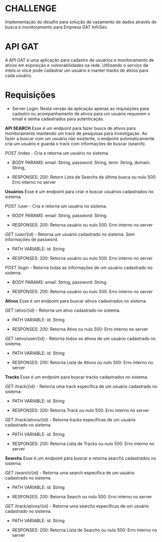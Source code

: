 # CHALLENGE
Implementação do desafio para solução de vazamento de dados através de busca e monitoramento para Empresa GAT InfoSec.

# API GAT
A API GAT é uma aplicação para cadastro de usuários e monitoramento de ativos em exposição e vulnerabilidades na rede.
Utilizando o serviço da intelx.io você pode cadastrar um usuário e manter tracks de ativos para cada usuário.

# Requisições
- Server Login: Nesta versão da aplicação apenas as requisições para cadastro ou acompanhamento de ativos para um usuário requerem o email e senha cadastrados para autenticação.

**API SEARCH**
Esse é um endpoint para fazer busca de ativos para monitoramento mantendo um track de pesquisas para investigação. Ao fazer a buscar com um usuário não existente, o endpoint automaticamente cria um usuário e guarda o track com informações de buscar (search).

*POST* /index - Cria e retorna um usuário no sistema.

- BODY PARAMS:
    email: String,
    password: String,
    term: String,
    domain: String,

- RESPONSES:
    200: Retorn Lista de Searchs da última busca ou nulo
    500: Erro interno no server

**Usuários**
Esse é um endpoint para criar e buscar usuários cadastrados no sistema.

*POST* /user - Cria e retorna um usuário no sistema.

- BODY PARAMS:
    email: String,
    password: String.

- RESPONSES:
    200: Retorna usuário ou nulo
    500: Erro interno no server

*GET* /user/{id} - Retorna um usuário cadastrado no sistema. Sem informações de password.

- PATH VARIABLE:
    id: String

- RESPONSES:
    200: Retorna usuário ou nulo
    500: Erro interno no server

*POST* /login - Retorna todas as informações de um usuário cadastrado no sistema.

- BODY PARAMS:
    email: String,
    password: String.

- RESPONSES:
    200: Retorna usuário ou nulo
    500: Erro interno no server

**Ativos**
Esse é um endpoint para buscar ativos cadastrados no sistema.

*GET* /ativo/{id} - Retorna um ativo cadastrado no sistema.

- PATH VARIABLE:
    id: String

- RESPONSES:
    200: Retorna Ativo ou nulo
    500: Erro interno no server

*GET* /ativo/user/{id} - Retorna todos os ativos de um usuário cadastrado no sistema.

- PATH VARIABLE:
    id: String

- RESPONSES:
    200: Retorna Lista de Ativos ou nulo
    500: Erro interno no server

**Tracks**
Esse é um endpoint para buscar tracks cadastrados no sistema.

*GET* /track/{id} - Retorna uma track específica de um usuário cadastrado no sistema.

- PATH VARIABLE:
    id: String

- RESPONSES:
    200: Retorna Track ou nulo
    500: Erro interno no server

*GET* /track/ativos/{id} - Retorna tracks específicas de um usuário cadastrado no sistema.

- PATH VARIABLE:
    id: String

- RESPONSES:
    200: Retorna Lista de Tracks ou nulo
    500: Erro interno no server

**Searchs**
Esse é um endpoint para buscar e retorna searchs cadastrados no sistema.

*GET* /search/{id} - Retorna uma search específica de um usuário cadastrado no sistema.

- PATH VARIABLE:
    id: String

- RESPONSES:
    200: Retorna Search ou nulo
    500: Erro interno no server

*GET* /track/ativos/{id} - Retorna uma searchs específicas de um usuário cadastrado no sistema.

- PATH VARIABLE:
    id: String

- RESPONSES:
    200: Retorna Lista de Searchs ou nulo
    500: Erro interno no server